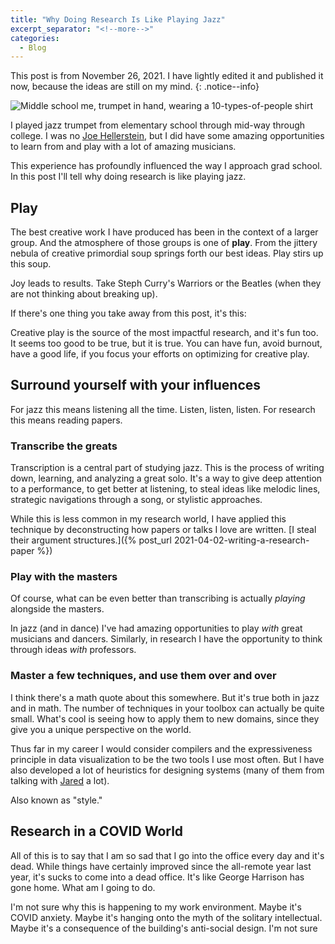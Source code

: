 ```yaml
---
title: "Why Doing Research Is Like Playing Jazz"
excerpt_separator: "<!--more-->"
categories:
  - Blog
---
```


This post is from November 26, 2021. I have lightly edited it and published it now, because the ideas are still on my mind.
{: .notice--info}

![Middle school me, trumpet in hand, wearing a 10-types-of-people shirt](../../assets/images/jmp-trumpet.jpg)

I played jazz trumpet from elementary school through mid-way through college. I was no [Joe
Hellerstein](https://dsf.berkeley.edu/jmh/music/music.html), but I did have some amazing
opportunities to learn from and play with a lot of amazing musicians.

This experience has profoundly influenced the way I approach grad school. In this post I'll tell why
doing research is like playing jazz.

<!--more-->

## Play

The best creative work I have produced has been in the context of a larger group. And the atmosphere
of those groups is one of **play**. From the jittery nebula of creative primordial soup springs
forth our best ideas. Play stirs up this soup.

Joy leads to results. Take Steph Curry's Warriors or the Beatles (when they are not thinking about
breaking up).

If there's one thing you take away from this post, it's this:

Creative play is the source of the most impactful research, and it's fun too. It seems too good to
be true, but it is true. You can have fun, avoid burnout, have a good life, if you focus your
efforts on optimizing for creative play.

<!-- And that is what I've lost since I left UW. -->

<!-- ### Find ways to complement your collaborators


### Riff off others -->

## Surround yourself with your influences

For jazz this means listening all the time. Listen, listen, listen. For research this means reading
papers.

### Transcribe the greats

Transcription is a central part of studying jazz. This is the process of writing down, learning, and
analyzing a great solo. It's a way to give deep attention to a performance, to get better at
listening, to steal ideas like melodic lines, strategic navigations through a song, or stylistic
approaches.

While this is less common in my research world, I have applied this technique by deconstructing how
papers or talks I love are written.
[I steal their argument structures.]({% post_url 2021-04-02-writing-a-research-paper %})

### Play with the masters

Of course, what can be even better than transcribing is actually _playing_ alongside the masters.

In jazz (and in dance) I've had amazing opportunities to play _with_ great musicians and dancers.
Similarly, in research I have the opportunity to think through ideas _with_ professors.

### Master a few techniques, and use them over and over

I think there's a math quote about this somewhere. But it's true both in jazz and in math. The
number of techniques in your toolbox can actually be quite small. What's cool is seeing how to apply
them to new domains, since they give you a unique perspective on the world.

Thus far in my career I would consider compilers and the expressiveness principle in data
visualization to be the two tools I use most often. But I have also developed a lot of heuristics
for designing systems (many of them from talking with [Jared](https://twitter.com/roeschinc) a lot).

Also known as "style."

## Research in a COVID World

All of this is to say that I am so sad that I go into the office every day and it's dead. While
things have certainly improved since the all-remote year last year, it's sucks to come into a dead
office. It's like George Harrison has gone home. What am I going to do.

I'm not sure why this is happening to my work environment. Maybe it's COVID anxiety. Maybe it's
hanging onto the myth of the solitary intellectual. Maybe it's a consequence of the building's
anti-social design. I'm not sure

<!-- that makes people hate their co-workers. -->

<!-- - communication
- Play
- Surround yourself by influences
- Play with the masters
- Master a few techniques and use them over and over
- Specialize and synergize with others
- Riffing off others

Having fun with friends leads to results

My own struggles are like those that broke up the Beatles. Tension between working with a group and expressing your own ideas -->
